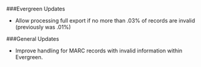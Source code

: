###Evergreen Updates
- Allow processing full export if no more than .03% of records are invalid (previously was .01%)

###General Updates
- Improve handling for MARC records with invalid information within Evergreen.
